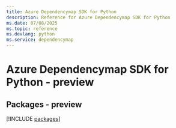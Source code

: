 ```yaml
---
title: Azure Dependencymap SDK for Python
description: Reference for Azure Dependencymap SDK for Python
ms.date: 07/08/2025
ms.topic: reference
ms.devlang: python
ms.service: dependencymap
---
```

# Azure Dependencymap SDK for Python - preview
## Packages - preview
[!INCLUDE [packages](dependencymap-index.md)]